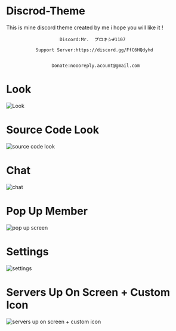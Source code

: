 # Discrod-Theme
This is mine discord theme created by me i hope you will like it !

                        Discord:Mr.  プロキシ#1107                                      
                                                                                             
               Support Server:https://discord.gg/FfC6HQdyhd                            
                                                                                          
                                                                                            
                     Donate:noooreply.acount@gmail.com                                 


# Look
![Look](https://user-images.githubusercontent.com/80650301/111208614-45c00700-85cb-11eb-9092-63568d4ca2c3.png)
# Source Code Look
![source code look](https://user-images.githubusercontent.com/80650301/111208717-69834d00-85cb-11eb-9b4b-78f9dd3d9daf.png)
# Chat
![chat](https://user-images.githubusercontent.com/80650301/111208767-77d16900-85cb-11eb-8018-3dda42e46903.png)
# Pop Up Member
![pop up screen](https://user-images.githubusercontent.com/80650301/111208838-90da1a00-85cb-11eb-89d6-9c47990e0730.png)
# Settings
![settings](https://user-images.githubusercontent.com/80650301/111208945-aea77f00-85cb-11eb-9ffa-ebe31560dd57.png)
# Servers Up On Screen + Custom Icon
![servers up on screen + custom icon](https://user-images.githubusercontent.com/80650301/111209038-c979f380-85cb-11eb-8505-46670a067647.png)
